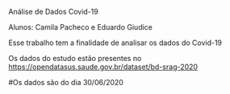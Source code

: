 Análise de Dados Covid-19


Alunos: Camila Pacheco e Eduardo Giudice


Esse trabalho tem a finalidade de analisar os dados do Covid-19


Os dados do estudo estão presentes no https://opendatasus.saude.gov.br/dataset/bd-srag-2020


#Os dados são do dia 30/06/2020
